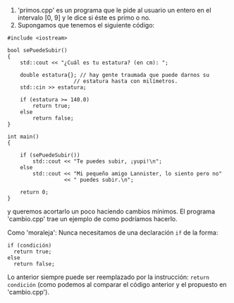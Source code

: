 1. 'primos.cpp' es un programa que le pide al usuario un entero en el intervalo [0, 9] y le dice si éste es primo o no.
2. Supongamos que tenemos el siguiente código:
```
#include <iostream>

bool sePuedeSubir()
{
    std::cout << "¿Cuál es tu estatura? (en cm): ";

    double estatura{}; // hay gente traumada que puede darnos su
                     // estatura hasta con milímetros.
    std::cin >> estatura;

    if (estatura >= 140.0)
        return true;
    else
        return false;
}

int main()
{

    if (sePuedeSubir())
        std::cout << "Te puedes subir, ¡yupi!\n";
    else
        std::cout << "Mi pequeño amigo Lannister, lo siento pero no" 
                  << " puedes subir.\n";

    return 0;
}
```
y queremos acortarlo un poco haciendo cambios mínimos. El programa 'cambio.cpp' trae un ejemplo de como podríamos hacerlo.

Como 'moraleja': Nunca necesitamos de una declaración `if` de la forma:
```
if (condición)
  return true;
else
  return false;
```
Lo anterior siempre puede ser reemplazado por la instrucción: `return condición` (como podemos al comparar el código anterior y el propuesto en 'cambio.cpp').
